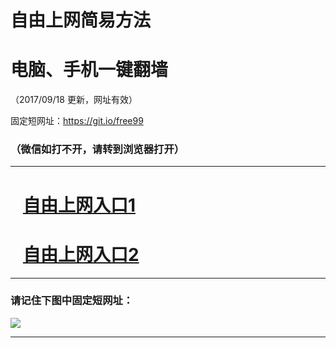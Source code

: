 ﻿# 自由上网简易方法

# 电脑、手机一键翻墙

（2017/09/18 更新，网址有效）

固定短网址：https://git.io/free99

### （微信如打不开，请转到浏览器打开）


***





# &nbsp;&nbsp; <a href="http://ft248318604.fwq-tz1005.info/fwqtz01.html?t=091800118547 " target="_blank">自由上网入口1</a>
# &nbsp;&nbsp; <a href="http://ft632511505.fwq-tz1006.info/fwqtz02.html?t=09180014210 " target="_blank">自由上网入口2</a>
***

### 请记住下图中固定短网址：

<img src="https://s3-us-west-2.amazonaws.com/fwq-1001/yjfq-20170905okok.png" /> 


***

